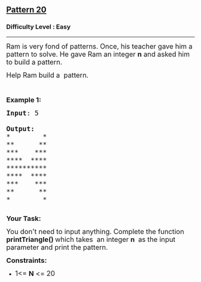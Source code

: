 <h2><a href="https://practice.geeksforgeeks.org/problems/double-triangle-pattern-1662287416/0">Pattern 20</a></h2><h3>Difficulty Level : Easy</h3><hr><div class="problems_problem_content__Xm_eO"><p><span style="font-size:18px">Ram is very fond of patterns. Once, his teacher gave him a pattern to solve. He gave Ram an integer <strong>n</strong> and asked him to build a pattern.</span></p>

<p><span style="font-size:18px">Help Ram build a&nbsp; pattern.</span></p>

<p>&nbsp;</p>

<p><span style="font-size:18px"><strong>Example 1:</strong></span></p>

<pre><span style="font-size:18px"><strong>Input</strong>: 5

<strong>Output:</strong>
*        *
**      **
***    ***
****  ****
**********
****  ****
***    ***
**      **
*        *</span>

</pre>

<p><span style="font-size:18px"><strong>Your Task:</strong></span></p>

<p><span style="font-size:18px">You don't need to input anything. Complete the function <strong>printTriangle()&nbsp;</strong>which takes&nbsp; an integer <strong>n</strong> <strong>&nbsp;</strong>as the input parameter&nbsp;and print the pattern.</span></p>

<p><span style="font-size:18px"><strong>Constraints:</strong></span></p>

<ul>
	<li><span style="font-size:18px">1&lt;= <strong>N</strong> &lt;= 20</span></li>
</ul>
</div>